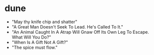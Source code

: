 # dune

* "May thy knife chip and shatter"
* "A Great Man Doesn't Seek To Lead. He's Called To It."
* "An Animal Caught In A Atrap Will Gnaw Off Its Own Leg To Escape. What Will You Do?"
* "When Is A Gift Not A Gift?"
* "The spice must flow."
